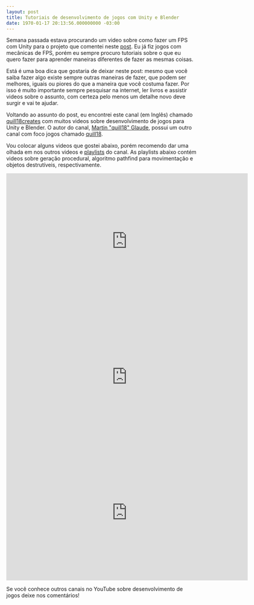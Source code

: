 ```yaml
---
layout: post
title: Tutoriais de desenvolvimento de jogos com Unity e Blender
date: 1970-01-17 20:13:56.000000000 -03:00
---
```

Semana passada estava procurando um video sobre como fazer um FPS com Unity para o projeto que comentei neste [post](http://gamedeveloper.com.br/nao-vamos-fazer-um-jogo-juntos/). Eu já fiz jogos com mecânicas de FPS, porém eu sempre procuro tutoriais sobre o que eu quero fazer para aprender maneiras diferentes de fazer as mesmas coisas.

Está é uma boa dica que gostaria de deixar neste post: mesmo que você saiba fazer algo existe sempre outras maneiras de fazer, que podem ser melhores, iguais ou piores do que a maneira que você costuma fazer. Por isso é muito importante sempre pesquisar na internet, ler livros e assistir videos sobre o assunto, com certeza pelo menos um detalhe novo deve surgir e vai te ajudar.

Voltando ao assunto do post, eu encontrei este canal (em Inglês) chamado [quill18creates](https://www.youtube.com/user/quill18creates) com muitos videos sobre desenvolvimento de jogos para Unity e Blender. O autor do canal, [Martin "quill18" Glaude](http://quill18.com/), possui um outro canal com foco jogos chamado [quill18](https://www.youtube.com/user/quill18). 

Vou colocar alguns videos que gostei abaixo, porém recomendo dar uma olhada em nos outros videos e [playlists](https://www.youtube.com/user/quill18creates/playlists) do canal. As playlists abaixo contém videos sobre geração procedural, algoritmo pathfind para movimentação e objetos destrutíveis, respectivamente.

<iframe width="640" height="360" src="https://www.youtube.com/embed/videoseries?list=PLbghT7MmckI6Tm0jUrhLZG8sEBI1hgCL8" frameborder="0" allowfullscreen></iframe>

<iframe width="640" height="360" src="https://www.youtube.com/embed/videoseries?list=PLbghT7MmckI55gwJLrDz0UtNfo9oC0K1Q" frameborder="0" allowfullscreen></iframe>

<iframe width="640" height="360" src="https://www.youtube.com/embed/videoseries?list=PLbghT7MmckI6FPAZfn2HBdOu-JGSZ39vS" frameborder="0" allowfullscreen></iframe>

Se você conhece outros canais no YouTube sobre desenvolvimento de jogos deixe nos comentários!
